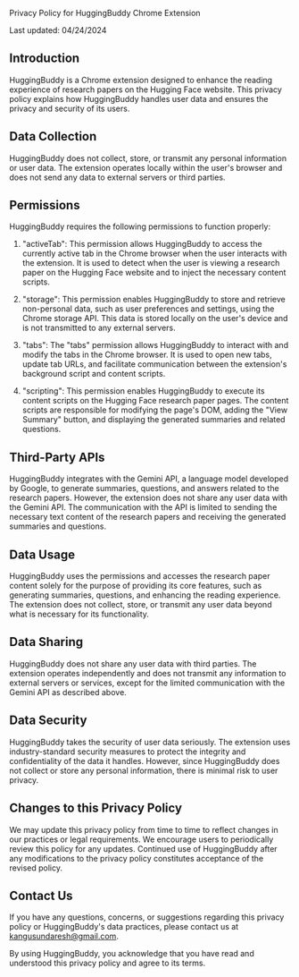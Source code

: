 Privacy Policy for HuggingBuddy Chrome Extension

Last updated: 04/24/2024

Introduction
------------

HuggingBuddy is a Chrome extension designed to enhance the reading experience of research papers on the Hugging Face website. This privacy policy explains how HuggingBuddy handles user data and ensures the privacy and security of its users.

Data Collection
---------------

HuggingBuddy does not collect, store, or transmit any personal information or user data. The extension operates locally within the user's browser and does not send any data to external servers or third parties.

Permissions
-----------

HuggingBuddy requires the following permissions to function properly:

1. "activeTab": This permission allows HuggingBuddy to access the currently active tab in the Chrome browser when the user interacts with the extension. It is used to detect when the user is viewing a research paper on the Hugging Face website and to inject the necessary content scripts.

2. "storage": This permission enables HuggingBuddy to store and retrieve non-personal data, such as user preferences and settings, using the Chrome storage API. This data is stored locally on the user's device and is not transmitted to any external servers.

3. "tabs": The "tabs" permission allows HuggingBuddy to interact with and modify the tabs in the Chrome browser. It is used to open new tabs, update tab URLs, and facilitate communication between the extension's background script and content scripts.

4. "scripting": This permission enables HuggingBuddy to execute its content scripts on the Hugging Face research paper pages. The content scripts are responsible for modifying the page's DOM, adding the "View Summary" button, and displaying the generated summaries and related questions.

Third-Party APIs
----------------

HuggingBuddy integrates with the Gemini API, a language model developed by Google, to generate summaries, questions, and answers related to the research papers. However, the extension does not share any user data with the Gemini API. The communication with the API is limited to sending the necessary text content of the research papers and receiving the generated summaries and questions.

Data Usage
----------

HuggingBuddy uses the permissions and accesses the research paper content solely for the purpose of providing its core features, such as generating summaries, questions, and enhancing the reading experience. The extension does not collect, store, or transmit any user data beyond what is necessary for its functionality.

Data Sharing
------------

HuggingBuddy does not share any user data with third parties. The extension operates independently and does not transmit any information to external servers or services, except for the limited communication with the Gemini API as described above.

Data Security
-------------

HuggingBuddy takes the security of user data seriously. The extension uses industry-standard security measures to protect the integrity and confidentiality of the data it handles. However, since HuggingBuddy does not collect or store any personal information, there is minimal risk to user privacy.

Changes to this Privacy Policy
------------------------------

We may update this privacy policy from time to time to reflect changes in our practices or legal requirements. We encourage users to periodically review this policy for any updates. Continued use of HuggingBuddy after any modifications to the privacy policy constitutes acceptance of the revised policy.

Contact Us
----------

If you have any questions, concerns, or suggestions regarding this privacy policy or HuggingBuddy's data practices, please contact us at kangusundaresh@gmail.com.

By using HuggingBuddy, you acknowledge that you have read and understood this privacy policy and agree to its terms.